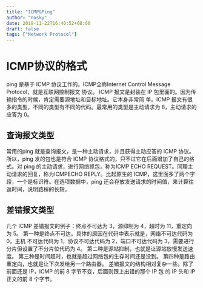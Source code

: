 ```yaml
---
title: "ICMP&Ping"
author: "nosky"
date: 2019-11-22T16:40:52+08:00
draft: false
tags: ["Network Protocol"]
---
```


# ICMP协议的格式

ping 是基于 ICMP 协议工作的。ICMP全称Internet Control Message Protocol，就是互联网控制报文
协议。
ICMP 报文是封装在 IP 包里面的。因为传输指令的时候，肯定需要源地址和目标地址。它本身非常简
单。ICMP 报文有很多的类型，不同的类型有不同的代码。最常用的类型是主动请求为 8，主动请求的应答为
0。

## 查询报文类型

常用的ping 就是查询报文，是一种主动请求，并且获得主动应答的 ICMP 协议。所以，ping 发的包也是符合 ICMP 协议格式的，只不过它在后面增加了自己的格式。对 ping 的主动请求，进行网络抓包，称为ICMP ECHO REQUEST。同理主动请求的回复，称为ICMPECHO REPLY。比起原生的 ICMP，这里面多了两个字段，一个是标识符。在选项数据中，ping 还会存放发送请求的时间值，来计算往返时间，说明路程的长短。

## 差错报文类型

几个 ICMP 差错报文的例子：终点不可达为 3，源抑制为 4，超时为 11，重定向为 5。
第一种是终点不可达。具体的原因在代码中表示就是，网络不可达代码为 0，主机
不可达代码为 1，协议不可达代码为 2，端口不可达代码为 3，需要进行分片但设置了不分片位代码为
4。
第二种是源站抑制，也就是让源站放慢发送速度。
第三种是时间超时，也就是超过网络包的生存时间还是没到。
第四种是路由重定向，也就是让下次发给另一个路由器。
差错报文的结构相对复杂一些。除了前面还是 IP，ICMP 的前 8 字节不变，后面则跟上出错的那个 IP 包
的 IP 头和 IP 正文的前 8 个字节。

  
